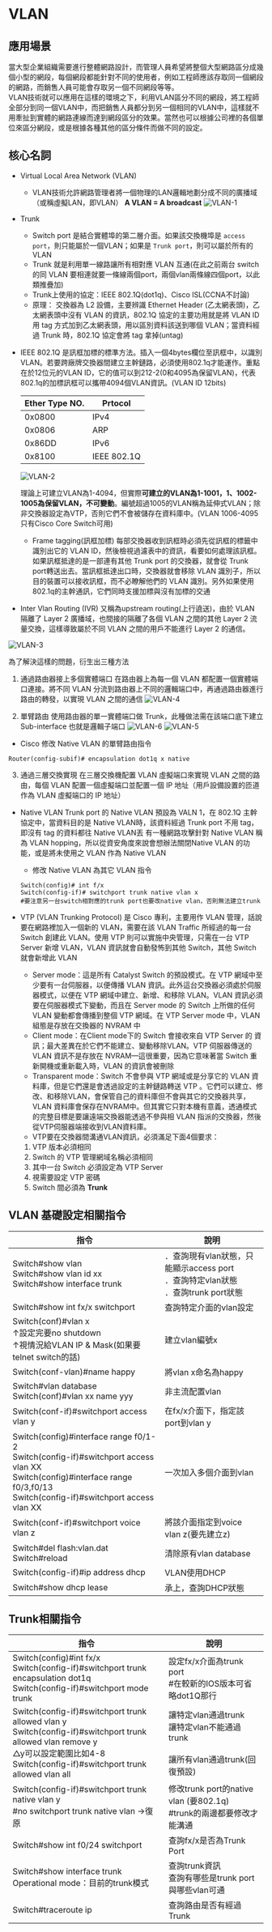 # VLAN

## 應用場景

當大型企業組織需要進行整體網路設計，而管理人員希望將整個大型網路區分成幾個小型的網段，每個網段都能針對不同的使用者，例如工程師應該存取同一個網段的網路，而銷售人員可能會存取另一個不同網段等等。<br>
VLAN技術就可以應用在這樣的環境之下，利用VLAN區分不同的網段，將工程師全部分到同一個VLAN中，而把銷售人員都分到另一個相同的VLAN中，這樣就不用牽扯到實體的網路連線而達到網段區分的效果。當然也可以根據公司裡的各個單位來區分網段，或是根據各種其他的區分條件而做不同的設定。

## 核心名詞

- Virtual Local Area Network (VLAN)
    - VLAN技術允許網路管理者將一個物理的LAN邏輯地劃分成不同的廣播域（或稱虛擬LAN，即VLAN）
    **A VLAN = A broadcast**
    ![VLAN-1](./VLAN/VLAN-1.jpg "VLAN-1")

- Trunk
    - Switch port 是結合實體埠的第二層介面。如果該交換機埠是 `access port`，則只能屬於一個VLAN；如果是 `Trunk port`，則可以屬於所有的 VLAN
    - Trunk 就是利用單一線路讓所有相對應 VLAN 互通(在此之前兩台 switch 的同 VLAN 要相連就要一條線兩個port，兩個vlan兩條線四個port，以此類推疊加)
    - Trunk上使用的協定：IEEE 802.1Q(dot1q)、Cisco ISL(CCNA不討論)
    - 原理：
    交換器為 L2 設備，主要辨識 Ethernet Header (乙太網表頭)，乙太網表頭中沒有 VLAN 的資訊，802.1Q 協定的主要功用就是將 VLAN ID 用 tag 方式加到乙太網表頭，用以區別資料該送到哪個 VLAN；當資料經過 Trunk 時，802.1Q 協定會將 tag 拿掉(untag)

- IEEE 802.1Q
是訊框加標的標準方法。插入一個4bytes欄位至訊框中，以識別VLAN。若要跨廠牌交換器間建立主幹鏈路，必須使用802.1q才能運作。重點在於12位元的VLAN ID，它的值可以到212-2(0和4095為保留VLAN)，代表802.1q的加標訊框可以攜帶4094個VLAN資訊。(VLAN ID 12bits)

    | Ether Type NO.    | Prtocol        | 
    |-------------------|----------------|
    | 0x0800            | IPv4           | 
    | 0x0806            | ARP            |
    | 0x86DD            | IPv6           |
    | 0x8100            | IEEE 802.1Q    |

    ![VLAN-2](./VLAN/VLAN-2.jpg "VLAN-2")

    理論上可建立VLAN為1-4094，但實際**可建立的VLAN為1-1001，1、1002-1005為保留VLAN，不可變動**。編號超過1005的VLAN稱為延伸式VLAN；除非交換器設定為VTP，否則它們不會被儲存在資料庫中。(VLAN 1006-4095只有Cisco Core Switch可用)

    - Frame tagging(訊框加標)
    每部交換器收到訊框時必須先從訊框的標籤中識別出它的 VLAN ID，然後檢視過濾表中的資訊，看要如何處理該訊框。如果訊框抵達的是一部連有其他 Trunk port 的交換器，就會從 Trunk port轉送出去。當訊框抵達出口時，交換器就會移除 VLAN 識別子，所以目的裝置可以接收訊框，而不必瞭解他們的 VLAN 識別。另外如果使用802.1q的主幹通訊，它們同時支援加標與沒有加標的交通

- Inter Vlan Routing (IVR)
又稱為upstream routing(上行遶送)，由於 VLAN 隔離了 Layer 2 廣播域，也間接的隔離了各個 VLAN 之間的其他 Layer 2 流量交換，這樣導致屬於不同 VLAN 之間的用戶不能進行 Layer 2 的通信。

![VLAN-3](./VLAN/VLAN-3.jpg "VLAN-3")

為了解決這樣的問題，衍生出三種方法

1. 通過路由器接上多個實體端口
在路由器上為每一個 VLAN 都配置一個實體端口連接。將不同 VLAN 分流到路由器上不同的邏輯端口中，再通過路由器進行路由的轉發，以實現 VLAN 之間的通信
![VLAN-4](./VLAN/VLAN-4.jpg "VLAN-4")

2. 單臂路由
使用路由器的單一實體端口做 Trunk，此種做法需在該端口底下建立 Sub-interface 也就是邏輯子端口
![VLAN-6](./VLAN/VLAN-6.jpg "VLAN-6")
![VLAN-5](./VLAN/VLAN-5.jpg "VLAN-5")

 - Cisco 修改 Native VLAN 的單臂路由指令
 ```
Router(config-subif)# encapsulation dot1q x native
``` 

3. 通過三層交換實現
在三層交換機配置 VLAN 虛擬端口來實現 VLAN 之間的路由，每個 VLAN 配置一個虛擬端口並配置一個 IP 地址（用戶設備設置的匝道作為 VLAN 虛擬端口的 IP 地址）

- Native VLAN
Trunk port 的 Native VLAN 預設為 VALN 1，在 802.1Q 主幹協定中，當資料目的是 Native VLAN時，該資料經過 Trunk port 不用 tag，即沒有 tag 的資料都往 Native VLAN丟
有一種網路攻擊針對 Native VLAN 稱為 VLAN hopping，所以從資安角度來說會想辦法關閉Native VLAN 的功能，或是將未使用之 VLAN 作為 Native VLAN

    - 修改 Native VLAN 為其它 VLAN 指令
    ```
    Switch(config)# int f/x
    Switch(config-if)# switchport trunk native vlan x    
    #要注意另一台switch相對應的trunk port也要改native vlan，否則無法建立trunk
    ```

- VTP (VLAN Trunking Protocol)
是 Cisco 專利，主要用作 VLAN 管理，話說要在網路裡加入⼀個新的 VLAN，需要在該 VLAN Traffic 所經過的每⼀台 Switch 創建此 VLAN。使⽤ VTP 則可以實施中央管理，只需在⼀台 VTP Server 新增 VLAN，VLAN 資訊就會自動發怖到其他 Switch，其他 Switch 就會新增此 VLAN

    - Server mode：這是所有 Catalyst Switch 的預設模式。在 VTP 網域中至少要有一台伺服器，以便傳播 VLAN 資訊。此外這台交換器必須處於伺服器模式，以便在 VTP 網域中建立、新增、和移除 VLAN。VLAN 資訊必須要在伺服器模式下變動，而且在 Server mode 的 Switch 上所做的任何 VLAN 變動都會傳播到整個 VTP 網域。在 VTP Server mode 中，VLAN 組態是存放在交換器的 NVRAM 中
    - Client mode：在Client mode下的 Switch 會接收來自 VTP Server 的 資訊；最大差異在於它們不能建立、變動移除VLAN。VTP 伺服器傳送的 VLAN 資訊不是存放在 NVRAM—這很重要，因為它意味著當 Switch 重新開機或重新載入時，VLAN 的資訊會被刪除
    - Transparent mode：Switch 不會參與 VTP 網域或是分享它的 VLAN 資料庫，但是它們還是會透過設定的主幹鏈路轉送 VTP 。它們可以建立、修改、和移除VLAN，會保管自己的資料庫但不會與其它的交換器共享，VLAN 資料庫會保存在NVRAM中。但其實它只對本機有意義，透通模式的完整目標是要讓遠端交換器能透過不參與相 VLAN 指派的交換器，然後從VTP伺服器端接收到VLAN資料庫。
    - VTP要在交換器間溝通VLAN資訊，必須滿足下面4個要求：
    1. VTP 版本必須相同
    2. Switch 的 VTP 管理網域名稱必須相同
    3. 其中一台 Switch 必須設定為 VTP Server
    4. 視需要設定 VTP 密碼
    5. Switch 間必須為 **Trunk**

## VLAN 基礎設定相關指令
| 指令                                                                                                                                                                               | 說明                                                            |
| -------------------------------------------------------------------------------------------------------------------------------------------------------------------------------- | ------------------------------------------------------------- |
| Switch#show vlan<br>Switch#show vlan id xx<br>Switch#show interface trunk                                                                                                        | ．查詢現有vlan狀態，只能顯示access port<br>．查詢特定vlan狀態<br>．查詢trunk port狀態 |
| Switch#show int fx/x switchport                                                                                                                                                  | 查詢特定介面的vlan設定                                                 |
| Switch(conf)#vlan x<br>↑設定完要no shutdown<br>↑視情況給VLAN IP & Mask(如果要telnet switch的話)                                                                                               | 建立vlan編號x                                                     |
| Switch(conf-vlan)#name happy                                                                                                                                                     | 將vlan x命名為happy                                               |
| Switch#vlan database<br>Switch(conf)#vlan xx name yyy                                                                                                                            | 非主流配置vlan                                                     |
| Switch(conf-if)#switchport access vlan y                                                                                                                                         | 在fx/x介面下，指定該port到vlan y                                       |
| Switch(config)#interface range f0/1-2<br>Switch(config-if)#switchport access vlan XX<br>Switch(config)#interface range f0/3,f0/13<br>Switch(config-if)#switchport access vlan XX | 一次加入多個介面到vlan                                                 |
| Switch(conf-if)#switchport voice vlan z                                                                                                                                          | 將該介面指定到voice vlan z(要先建立z)                                    |
| Switch#del flash:vlan.dat<br>Switch#reload                                                                                                                                       | 清除原有vlan database                                             |
| Switch(config-if)#ip address dhcp                                                                                                                                                | VLAN使用DHCP                                                    |
| Switch#show dhcp lease                                                                                                                                                           | 承上，查詢DHCP狀態                                                   |


## Trunk相關指令

| 指令                                                                                                                                                                                    | 說明                                                              |
| ------------------------------------------------------------------------------------------------------------------------------------------------------------------------------------- | --------------------------------------------------------------- |
| Switch(config)#int fx/x<br>Switch(config-if)#switchport trunk encapsulation dot1q<br>Switch(config-if)#switchport mode trunk                                                          | 設定fx/x介面為trunk port<br>#在較新的IOS版本可省略dot1Q那行                     |
| Switch(config-if)#switchport trunk allowed vlan y<br>Switch(config-if)#switchport trunk allowed vlan remove y<br>△y可以設定範圍比如4-8<br>Switch(config-if)#switchport trunk allowed vlan all | 讓特定vlan通過trunk<br>讓特定vlan不能通過trunk<br> <br>讓所有vlan通過trunk(回復預設) |
| Switch(config-if)#switchport trunk native vlan y<br>#no switchport trunk native vlan →復原                                                                                              | 修改trunk port的native vlan (要802.1q)<br>#trunk的兩邊都要修改才能溝通         |
| Switch#show int f0/24 switchport                                                                                                                                                      | 查詢fx/x是否為Trunk Port                                             |
| Switch#show interface trunk<br>Operational mode：目前的trunk模式                                                                                                                            | 查詢trunk資訊<br>查詢有哪些是trunk port與哪些vlan可通                          |
| Switch#traceroute ip                                                                                                                                                                  | 查詢路由是否有經過Trunk                                                  |
